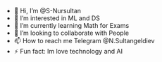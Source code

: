 - 👋 Hi, I’m @S-Nursultan
- 👀 I’m interested in ML and DS
- 🌱 I’m currently learning Math for Exams
- 💞️ I’m looking to collaborate with People 
- 📫 How to reach me Telegram @N.Sultangeldiev
- ⚡ Fun fact: Im love technology and AI

<!---
S-Nursultan/S-Nursultan is a ✨ special ✨ repository because its `README.md` (this file) appears on your GitHub profile.
You can click the Preview link to take a look at your changes.
--->
